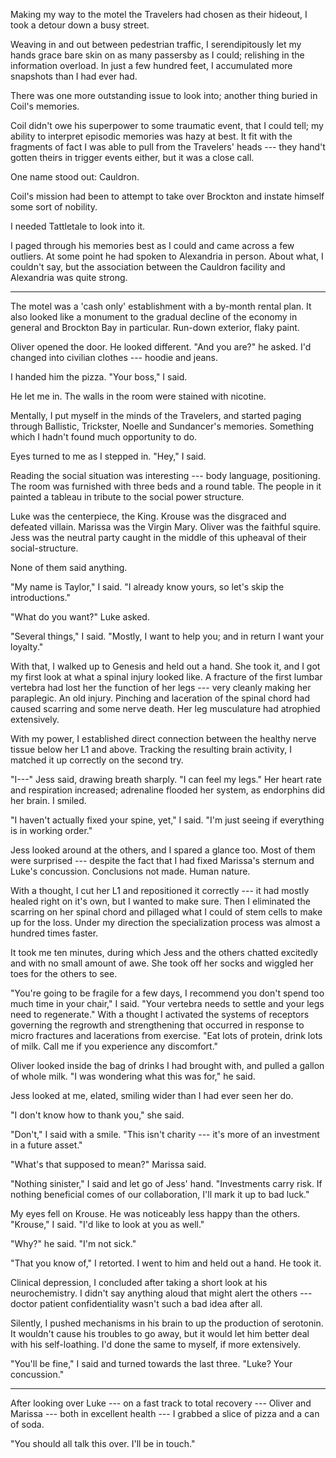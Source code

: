 Making my way to the motel the Travelers had chosen as their hideout, I took a
detour down a busy street.

Weaving in and out between pedestrian traffic, I serendipitously let my hands grace
bare skin on as many passersby as I could; relishing in the information overload. In
just a few hundred feet, I accumulated more snapshots than I had ever had.

There was one more outstanding issue to look into; another thing buried in Coil's memories.

Coil didn't owe his superpower to some traumatic event, that I could tell;
my ability to interpret episodic memories was
hazy at best. It fit with the fragments of fact I was able to pull from the Travelers' heads
--- they hand't gotten theirs in trigger events either, but it was a close call.

One name stood out: Cauldron.

Coil's mission had been to attempt to take over Brockton and instate himself some
sort of nobility.

I needed Tattletale to look into it.

I paged through his memories best as I could and came across a few outliers. At some point
he had spoken to Alexandria in person. About what, I couldn't say, but the association between
the Cauldron facility and Alexandria was quite strong.

----

The motel was a 'cash only' establishment with a by-month rental plan. It also looked
like a monument to the gradual decline of the economy in general and Brockton Bay in particular.
Run-down exterior, flaky paint.

Oliver opened the door. He looked different. "And you are?" he asked. I'd changed into civilian
clothes --- hoodie and jeans.

I handed him the pizza. "Your boss," I said.

He let me in. The walls in the room were stained with nicotine.

Mentally, I put myself in the minds of the Travelers, and started paging through Ballistic,
Trickster, Noelle and Sundancer's memories. Something which I hadn't found much opportunity to do.

Eyes turned to me as I stepped in. "Hey," I said.

Reading the social situation was interesting --- body language, positioning. The room was furnished
with three beds and a round table. The people in it painted a tableau in tribute to the social
power structure.

Luke was the centerpiece, the King. Krouse was the disgraced and defeated villain. Marissa was
the Virgin Mary. Oliver was the faithful squire. Jess was the neutral party caught in the middle
of this upheaval of their social-structure.

None of them said anything.

"My name is Taylor," I said. "I already know yours, so let's skip the introductions."

"What do you want?" Luke asked.

"Several things," I said. "Mostly, I want to help you; and in return I want your loyalty."

With that, I walked up to Genesis and held out a hand. She took it, and I got my first look
at what a spinal injury looked like. A fracture of the first lumbar vertebra had lost her the
function of her legs --- very cleanly making her paraplegic. An old injury. Pinching and laceration
of the spinal chord had caused scarring and some nerve death. Her leg musculature had atrophied extensively.

With my power, I established direct connection between the healthy nerve tissue below her L1 and above.
Tracking the resulting brain activity, I matched it up correctly on the second try.

"I---" Jess said, drawing breath sharply. "I can feel my legs." Her heart rate and respiration
increased; adrenaline flooded her system, as endorphins did her brain. I smiled.

"I haven't actually fixed your spine, yet," I said. "I'm just seeing if everything is in working order."

Jess looked around at the others, and I spared a glance too. Most of them were surprised --- despite the
fact that I had fixed Marissa's sternum and Luke's concussion. Conclusions not made. Human nature.

With a thought, I cut her L1 and repositioned it correctly --- it had mostly healed right on it's own, but
I wanted to make sure. Then I eliminated the scarring on her spinal chord and pillaged what I could of
stem cells to make up for the loss. Under my direction the specialization process was almost a hundred times
faster.

It took me ten minutes, during which Jess and the others chatted excitedly and with no small amount
of awe. She took off her socks and wiggled her toes for the others to see.

"You're going to be fragile for a few days, I recommend you don't spend too much time in your chair,"
I said. "Your vertebra needs to settle and your legs need to regenerate."
With a thought I activated the systems of receptors governing
the regrowth and strengthening that occurred in response to micro fractures and lacerations from exercise.
"Eat lots of protein, drink lots of milk. Call me if you experience any discomfort."

Oliver looked inside the bag of drinks I had brought with, and pulled a gallon of whole milk. "I was
wondering what this was for," he said.

Jess looked at me, elated, smiling wider than I had ever seen her do.

"I don't know how to thank you," she said.

"Don't," I said with a smile. "This isn't charity --- it's more of an investment in a future asset."

"What's that supposed to mean?" Marissa said.

"Nothing sinister," I said and let go of Jess' hand.
"Investments carry risk. If nothing beneficial
comes of our collaboration, I'll mark it up to bad luck."

My eyes fell on Krouse. He was noticeably less happy than the others. "Krouse," I said. "I'd like to look
at you as well."

"Why?" he said. "I'm not sick."

"That you know of," I retorted. I went to him and held out a hand. He took it.

Clinical depression, I concluded after taking a short look at his neurochemistry. I didn't say anything
aloud that might alert the others --- doctor patient confidentiality wasn't such a bad idea after all.

Silently, I pushed mechanisms in his brain to up the production of serotonin. It wouldn't cause his
troubles to go away, but it would let him better deal with his self-loathing. I'd done the same to
myself, if more extensively.

"You'll be fine," I said and turned towards the last three. "Luke? Your concussion."

----

After looking over Luke --- on a fast track to total recovery --- Oliver and Marissa
--- both in excellent health --- I grabbed a slice of pizza and a can of soda.

"You should all talk this over. I'll be in touch."
